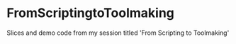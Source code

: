 # FromScriptingtoToolmaking
Slices and demo code from my session titled 'From Scripting to Toolmaking'
